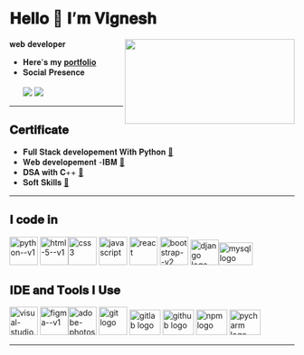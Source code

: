 # 𝐇𝐞𝐥𝐥𝐨 👋 𝐈’𝐦 𝐕𝐢𝐠𝐧𝐞𝐬𝐡
 𝐰𝐞𝐛 𝐝𝐞𝐯𝐞𝐥𝐨𝐩𝐞𝐫
 <img align="right" width="300" height='150' src="https://i.pinimg.com/originals/47/f0/34/47f0342cec72b800463bf003eac1257e.gif">
- 𝐇𝐞𝐫𝐞'𝐬 𝐦𝐲 [𝐩𝐨𝐫𝐭𝐟𝐨𝐥𝐢𝐨](vc-portfolio-228.netlify.app)   
- 𝐒𝐨𝐜𝐢𝐚𝐥 𝐏𝐫𝐞𝐬𝐞𝐧𝐜𝐞<br/>
  <br/>[<img src="https://img.shields.io/badge/LinkedIn-0077B5?style=for-the-badge&logo=LinkedIn&logoColor=white" />](https://www.linkedin.com/in/vignesh-p08)
  [<img src="https://img.shields.io/badge/Gmail-D14836?style=for-the-badge&logo=gmail&logoColor=white"   />](http://vigneshpalani249@gmail.com)
---
## 𝐂𝐞𝐫𝐭𝐢𝐟𝐢𝐜𝐚𝐭𝐞
- 𝐅𝐮𝐥𝐥 𝐒𝐭𝐚𝐜𝐤 𝐝𝐞𝐯𝐞𝐥𝐨𝐩𝐞𝐦𝐞𝐧𝐭 𝐖𝐢𝐭𝐡 𝐏𝐲𝐭𝐡𝐨𝐧 [🔗](https://drive.google.com/file/d/1OX7HC9Gb2jNmP0r0OOgzXFT9VgGCBQvZ/view?usp=drive_link)
- 𝐖𝐞𝐛 𝐝𝐞𝐯𝐞𝐥𝐨𝐩𝐞𝐦𝐞𝐧𝐭 -𝐈𝐁𝐌
 [🔗](https://drive.google.com/file/d/1ZXQ_4PcMT5qTNTp_fP7h-1fDjeIcibvf/view?usp=drive_link)
- 𝐃𝐒𝐀 𝐰𝐢𝐭𝐡 𝐂++ [🔗](https://drive.google.com/file/d/1UraUGVmrRzSr8u7-zueE3wfDXLcNdzUb/view?usp=drive_link)
- 𝐒𝐨𝐟𝐭 𝐒𝐤𝐢𝐥𝐥𝐬 [🔗](https://drive.google.com/file/d/1USCmsfRK5ca2xcYZAge44fQPz_CAOGO0/view?usp=drive_link)
---
 ## 𝐈 𝐜𝐨𝐝𝐞 𝐢𝐧
 <img width="50" height="50" src="https://img.icons8.com/color/48/python--v1.png" alt="python--v1"/> <img width="50" height="50" src="https://img.icons8.com/color/48/html-5--v1.png" alt="html-5--v1"/><img width="50" height="50" src="https://img.icons8.com/fluency/48/css3.png" alt="css3"/> <img width="50" height="50" src="https://img.icons8.com/fluency/48/javascript.png" alt="javascript"/> <img width="50" height="50" src="https://img.icons8.com/plasticine/100/react.png" alt="react"/> <img width="50" height="50" src="https://img.icons8.com/color/48/bootstrap--v2.png" alt="bootstrap--v2"/>
 <img width="50" height="45" src="https://skillicons.dev/icons?i=django" alt="django logo"  /><img width="60" height="40" src="https://cdn.jsdelivr.net/gh/devicons/devicon/icons/mysql/mysql-original.svg"  alt="mysql logo"  />

 ## 𝐈𝐃𝐄 𝐚𝐧𝐝 𝐓𝐨𝐨𝐥𝐬 𝐈 𝐔𝐬𝐞
 <img width="50" height="50" src="https://img.icons8.com/color/48/visual-studio-code-2019.png" alt="visual-studio-code-2019"/> <img width="50" height="50" src="https://img.icons8.com/color/48/figma--v1.png" alt="figma--v1"/><img width="50" height="50" src="https://img.icons8.com/color/48/adobe-photoshop--v1.png" alt="adobe-photoshop--v1"/>  <img width="50" height="50" src="https://cdn.jsdelivr.net/gh/devicons/devicon/icons/git/git-original.svg" alt="git logo"  />
  <img width="55" height="45" src="https://cdn.jsdelivr.net/gh/devicons/devicon/icons/gitlab/gitlab-original.svg"  alt="gitlab logo"  />
  <img width="55" height="45" src="https://skillicons.dev/icons?i=github"  alt="github logo"  />
  <img width="55" height="45" src="https://cdn.jsdelivr.net/gh/devicons/devicon/icons/npm/npm-original-wordmark.svg"  alt="npm logo"  />
  <img width="55" height="45" src="https://cdn.jsdelivr.net/gh/devicons/devicon/icons/pycharm/pycharm-original.svg" alt="pycharm logo"  />
  


---



